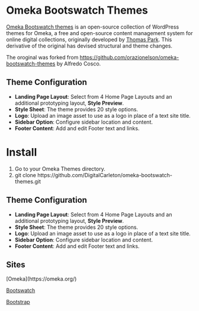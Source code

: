Omeka Bootswatch Themes
=======================
<a href="https://github.com/thomaspark/bootswatch">Omeka Bootswatch themes</a> is an open-source collection of WordPress themes for Omeka, a free and open-source content management system for online digital collections, originally developed by <a href="https://thomaspark.co/">Thomas Park</a>. This derivative of the original has devised structural and theme changes.

The oroginal was forked from https://github.com/orazionelson/omeka-bootswatch-themes
by Alfredo Cosco.

<h2>Theme Configuration</h2>
<ul>
<li><b>Landing Page Layout</b>: Select from 4 Home Page Layouts and an additional prototyping layout, <b>Style Preview</b>.</li>
<li><b>Style Sheet</b>: The theme provides 20 style options.</li>
<li><b>Logo</b>: Upload an image asset to use as a logo in place of a text site title.</li>
<li><b>Sidebar Option</b>: Configure sidebar location and content.</li>
<li><b>Footer Content</b>: Add and edit Footer text and links.</li>
</ul>

<h1>Install</h1>
<ol>
<li>Go to your Omeka Themes directory.</li>
<li>git clone https://github.com/DigitalCarleton/omeka-bootswatch-themes.git</li>
</ol>

<h2>Theme Configuration</h2>
<ul>
  <li><b>Landing Page Layout</b>: Select from 4 Home Page Layouts and an additional prototyping layout, <b>Style Preview</b>.</li>
  <li><b>Style Sheet</b>: The theme provides 20 style options.</li>
  <li><b>Logo</b>: Upload an image asset to use as a logo in place of a text site title.</li>
  <li><b>Sidebar Option</b>: Configure sidebar location and content.</li>
  <li><b>Footer Content</b>: Add and edit Footer text and links.</li>
</ul>



<h2>Sites</h2>
[Omeka](https://omeka.org/)

[Bootswatch](https://bootswatch.com/)

[Bootstrap](https://getbootstrap.com/)
